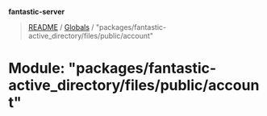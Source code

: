 **fantastic-server**

> [README](../README.md) / [Globals](../globals.md) / "packages/fantastic-active_directory/files/public/account"

# Module: "packages/fantastic-active_directory/files/public/account"
